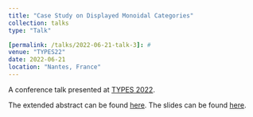 ```yaml
---
title: "Case Study on Displayed Monoidal Categories"
collection: talks
type: "Talk"

[permalink: /talks/2022-06-21-talk-3]: #
venue: "TYPES22"
date: 2022-06-21
location: "Nantes, France"
---
```


A conference talk presented at [TYPES 2022](https://types22.inria.fr/).

The extended abstract can be found [here](https://types22.inria.fr/files/2022/06/TYPES_2022_paper_36.pdf).
The slides can be found [here](https://types22.inria.fr/files/2022/06/TYPES_2022_slides_36.pdf).
